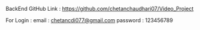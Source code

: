 BackEnd GitHub Link : https://github.com/chetanchaudhari07/Video_Project

For Login : 
email : chetancdi077@gmail.com
password : 123456789
